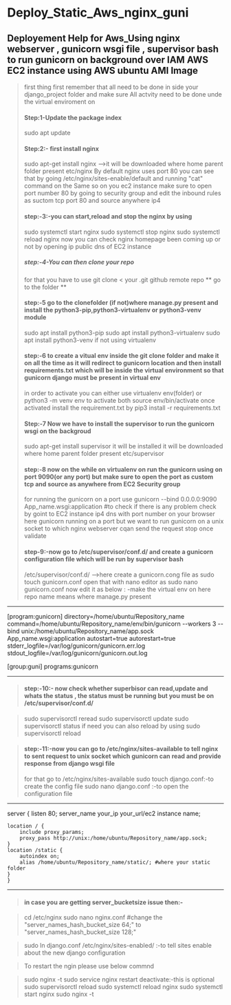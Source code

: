 # Deploy_Static_Aws_nginx_guni

## Deployement Help for Aws_Using nginx webserver , gunicorn wsgi file , supervisor bash to run gunicorn on background over IAM AWS EC2 instance using AWS ubuntu AMI Image

> first thing first remember that all need to be done in side your django_project folder and make sure All actvity need to be done unde the virtual enviroment on 
>
> ####  Step:1-Update the package index
> sudo apt update
> #### Step:2:- first install nginx
> sudo apt-get install nginx -->it will be downloaded where home parent folder present etc/nginx 
> By default nginx uses port 80 you can see that by going /etc/nginx/sites-enable/default and running "cat" command on the Same 
>so on you ec2 instance make sure to open port number 80 by going to security group and edit the inbound rules as suctom tcp port 80 and source anywhere ip4
>#### step:-3:-you can start,reload and stop the nginx by using 
>sudo systemctl start nginx
>sudo systemctl stop nginx
>sudo systemctl reload nginx
>now you can check nginx homepage been coming up or not by opening ip public dns of EC2 instance
>##### step:-4-You can then clone your repo 
>for that you have to use git clone < your .git github remote repo ** go to the folder ** 
>#### step:-5 go to the clonefolder (if not)where manage.py present and install the python3-pip,python3-virtualenv or python3-venv module
>sudo apt install python3-pip
>sudo apt install python3-virtualenv
>sudo apt install python3-venv if not using virtualenv
>#### step:-6 to create a vitual env inside the git clone folder and make it on all the time as it will redirect to gunicorn location and then  install  requirements.txt which will be inside the virtual environment so that  gunicorn django must be present in virtual env 
>in order to activate you can either use virtualenv env(folder)
>or python3 -m venv env
>to activate both  source env/bin/activate
>once activated install the requirement.txt by pip3 install -r requirements.txt
>#### Step:-7 Now we have to install the supervisor to run the gunicorn wsgi on the backgroud
>sudo apt-get install supervisor 
>it will be installed it will be downloaded where home parent folder present etc/supervisor
>#### step:-8 now on the while on virtualenv on run the gunicorn using on port 9090(or any port) but make sure to open the port as custom tcp and source as anywhere from EC2 Security group
>for running the gunicorn on a port use 
>gunicorn --bind 0.0.0.0:9090 App_name.wsgi:application #to check if there is any problem
>check by goint to EC2 instance ip4 dns with port number on your browser
>here gunicorn running on a port but we want to run gunicorn on a unix socket to which nginx webserver cqan send the request 
>stop once validate
>#### step-9:-now go to /etc/supervisor/conf.d/ and create a gunicorn configuration file which will be run by supervisor bash
>/etc/supervisor/conf.d/ -->here create a gunicorn.cong file as sudo touch gunicorn.conf
>open that with nano editor as sudo nano  gunicorn.conf
>now edit it as below : -make the virtual env on
>here repo name means where manage.py present

-----------------------------
[program:gunicorn]
directory=/home/ubuntu/Repository_name
command=/home/ubuntu/Repository_name/env/bin/gunicorn --workers 3 --bind unix:/home/ubuntu/Repository_name/app.sock App_name.wsgi:application
autostart=true
autorestart=true
stderr_logfile=/var/log/gunicorn/gunicorn.err.log
stdout_logfile=/var/log/gunicorn/gunicorn.out.log

[group:guni]
programs:gunicorn

-----------------------------

>#### step:-10:- now check whether superbisor can read,update and whats the status , the status must be running but you must be on /etc/supervisor/conf.d/ 

>sudo supervisorctl reread
>sudo supervisorctl update
>sudo supervisorctl status
>if need you can also reload by using sudo supervisorctl reload

> #### step:-11:-now you can go to /etc/nginx/sites-available to tell nginx to sent request to unix socket which gunicorn can read and provide response from django wsgi file 
>for that go to  /etc/nginx/sites-available
>sudo touch django.conf:-to create the config file
>sudo nano django.conf :-to open the configuration file

-----------------------------
server {
	listen 80;
	server_name your_ip your_url/ec2 instance name;
	
	location / {
		include proxy_params;
		proxy_pass http://unix:/home/ubuntu/Repository_name/app.sock;
	}
	location /static {
		autoindex on;
		alias /home/ubuntu/Repository_name/static/; #where your static folder  
	}
	}

--------------

> #### in case you are getting server_bucketsize issue then:-

>cd /etc/nginx
>sudo nano nginx.conf #change the "server_names_hash_bucket_size 64;" to "server_names_hash_bucket_size 128;"

>sudo ln django.conf /etc/nginx/sites-enabled/ :-to tell sites enable about the new django configuration 

>To restart the ngin please use below commnd

>sudo nginx -t
>sudo service nginx restart
>deactivate:-this is optional
>sudo supervisorctl reload
>sudo systemctl reload nginx
>sudo systemctl start nginx
>sudo nginx -t
